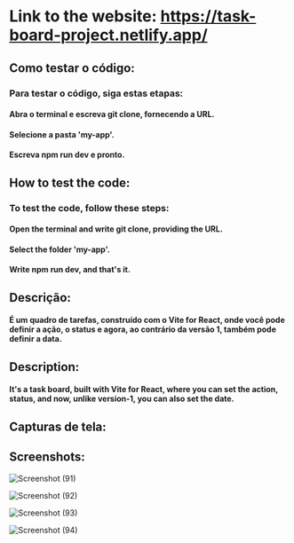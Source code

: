 # Link to the website: https://task-board-project.netlify.app/   






## Como testar o código:

### Para testar o código, siga estas etapas:

#### Abra o terminal e escreva git clone, fornecendo a URL.
#### Selecione a pasta 'my-app'.
#### Escreva npm run dev e pronto.





    
## How to test the code:    
### To test the code, follow these steps:         

#### Open the terminal and write git clone, providing the URL.    
#### Select the folder 'my-app'.    
#### Write npm run dev, and that's it. 




## Descrição:


#### É um quadro de tarefas, construído com o Vite for React, onde você pode definir a ação, o status e agora, ao contrário da versão 1, também pode definir a data.




                 
## Description:    

 
#### It's a task board, built with Vite for React, where you can set the action, status, and now, unlike version-1, you can also set the date.        

    









## Capturas de tela:         

## Screenshots:






![Screenshot (91)](https://github.com/RaphaelMarquesMartorella/Task-Board-Project/assets/118463534/d75e292c-6846-4eab-9fc8-876a7e91600a)                                    

 

![Screenshot (92)](https://github.com/RaphaelMarquesMartorella/Task-Board-Project/assets/118463534/d03f64e2-b166-4533-a171-aca976b07e18)                                     






![Screenshot (93)](https://github.com/RaphaelMarquesMartorella/Task-Board-Project/assets/118463534/f0c65292-b7ca-471c-8d83-615aea2d837d)                                   




![Screenshot (94)](https://github.com/RaphaelMarquesMartorella/Task-Board-Project/assets/118463534/47372f90-2099-4e4c-9f3d-e5ff0200acf1)                        
